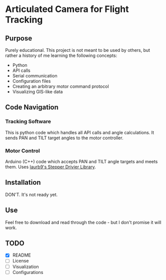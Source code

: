 # Articulated Camera for Flight Tracking

## Purpose
Purely educational. This project is not meant to be used by others, but rather a history of me learning the following concepts: 
- Python 
- API calls
- Serial communication
- Configuration files
- Creating an arbitrary motor command protocol
- Visualizing GIS-like data

## Code Navigation
### Tracking Software
This is python code which handles all API calls and angle calculations. It sends PAN and TILT target angles to the motor controller. 
### Motor Control
Arduino (C++) code which accepts PAN and TILT angle targets and meets them. Uses [laurb9's Stepper Drivier Library](https://github.com/laurb9/StepperDriver).
## Installation
DON'T. It's not ready yet.

## Use
Feel free to download and read through the code - but I don't promise it will work. 

## TODO
- [x] README
- [ ] License 
- [ ] Visualization 
- [ ] Configurations